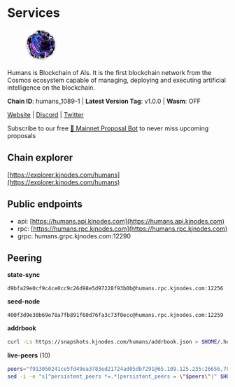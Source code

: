 # Services

<figure><img src="https://raw.githubusercontent.com/kj89/cosmos-images/main/logos/humans.png" alt=""><figcaption></figcaption></figure>

Humans is Blockchain of AIs. It is the first blockchain network  from the Cosmos ecosystem capable of managing, deploying and  executing artificial intelligence on the blockchain.

**Chain ID**: humans_1089-1 | **Latest Version Tag**: v1.0.0 | **Wasm**: OFF

[Website](https://humans.ai) | [Discord](https://discord.gg/humansdotai) | [Twitter](https://twitter.com/humansdotai)



Subscribe to our free [🤖 Mainnet Proposal Bot](https://t.me/kjnodes_proposal_bot) to never miss upcoming proposals


## Chain explorer
[https://explorer.kjnodes.com/humans](https://explorer.kjnodes.com/humans)

## Public endpoints

* api: [https://humans.api.kjnodes.com](https://humans.api.kjnodes.com)
* rpc: [https://humans.rpc.kjnodes.com](https://humans.rpc.kjnodes.com)
* grpc: humans.grpc.kjnodes.com:12290

## Peering

**state-sync**

```text
d9bfa29e0cf9c4ce0cc9c26d98e5d97228f93b0b@humans.rpc.kjnodes.com:12256
```

**seed-node**

```text
400f3d9e30b69e78a7fb891f60d76fa3c73f0ecc@humans.rpc.kjnodes.com:12259
```

**addrbook**
```bash
curl -Ls https://snapshots.kjnodes.com/humans/addrbook.json > $HOME/.humansd/config/addrbook.json
```

**live-peers** (10)
```bash
peers="f913050241ce5fd49ea3783ed21724ad05db7291@65.109.125.235:26656,7889ee17b291451155190d40426e6154be4e1abc@135.181.142.60:15608,b05e9018dbe13d5706a6eba13050890865dbe1c2@135.181.208.166:28656,5e51671241340f1d1e1409a9e0cc4474820bf782@65.109.116.151:17656,d1a561f25837a6bbc930b0f40356c09a60de09fa@141.94.193.28:55686,93f4b883a14bac52c5a5436b0577d084ffc2c0f5@38.146.3.143:18456,974912ea6ac97594b51875985684533c21d879c2@185.252.232.85:26656,32793227512886818e6c13a928ccfd675c0030c3@51.79.82.138:26656,abd78601b249e56a0d88d8ea361bae8e36cbf804@103.180.28.92:26656,d9bfa29e0cf9c4ce0cc9c26d98e5d97228f93b0b@65.109.88.38:12256"
sed -i -e "s|^persistent_peers *=.*|persistent_peers = \"$peers\"|" $HOME/.humansd/config/config.toml
```
